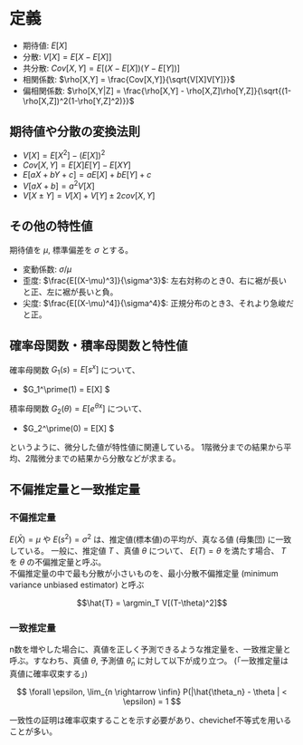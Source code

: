 # 定義
- 期待値: $E[X]$
- 分散: $V[X] = E[X-E[X]]$
- 共分散: $Cov[X,Y] = E[(X-E[X])(Y-E[Y])]$
- 相関係数: $\rho[X,Y] = \frac{Cov[X,Y]}{\sqrt{V[X]V[Y]}}$
- 偏相関係数: $\rho[X,Y|Z] = \frac{\rho[X,Y] - \rho[X,Z]\rho[Y,Z]}{\sqrt{(1-\rho[X,Z])^2(1-\rho[Y,Z]^2)}}$


## 期待値や分散の変換法則
- $V[X] = E[X^2] - (E[X])^2$
- $Cov[X,Y] = E[X]E[Y] - E[XY]$   
- $E[aX+bY+c] = aE[X]+bE[Y]+c$
- $V[aX+b] = a^2V[X]$
- $V[X\pm Y] = V[X] + V[Y] \pm 2cov[X,Y]$ 

## その他の特性値
期待値を $\mu$, 標準偏差を $\sigma$ とする。
- 変動係数: $\sigma/\mu$
- 歪度: $\frac{E[(X-\mu)^3]}{\sigma^3}$: 左右対称のとき0、右に裾が長いと正、左に裾が長いと負。
- 尖度: $\frac{E[(X-\mu)^4]}{\sigma^4}$: 正規分布のとき3、それより急峻だと正。

## 確率母関数・積率母関数と特性値
確率母関数 $G_1(s) = E[s^x]$ について、
- $G_1^\prime(1) = E[X] $

積率母関数 $G_2(\theta) = E[e^{\theta x}]$ について、
- $G_2^\prime(0) = E[X] $

というように、微分した値が特性値に関連している。
1階微分までの結果から平均、2階微分までの結果から分散などが求まる。

## 不偏推定量と一致推定量
### 不偏推定量

$E(\bar{X}) = \mu$ や $E(s^2) = \sigma^2$ は、推定値(標本値)の平均が、真なる値 (母集団) に一致している。
一般に、推定値 $T$ 、真値 $\theta$ について、 $E(T) = \theta$ を満たす場合、 $T$ を $\theta$ の不偏推定量と呼ぶ。<br>
不偏推定量の中で最も分散が小さいものを、最小分散不偏推定量 (minimum variance unbiased estimator) と呼ぶ

$$\hat{T} = \argmin_T V[(T-\theta)^2]$$

### 一致推定量
n数を増やした場合に、真値を正しく予測できるような推定量を、一致推定量と呼ぶ。すなわち、真値 $\theta$, 予測値 $\hat{\theta}_n$ に対して以下が成り立つ。
(「一致推定量は真値に確率収束する」)

$$
\forall \epsilon, \lim_{n \rightarrow \infin} P(|\hat{\theta_n} - \theta | < \epsilon) = 1
$$

一致性の証明は確率収束することを示す必要があり、chevichef不等式を用いることが多い。
